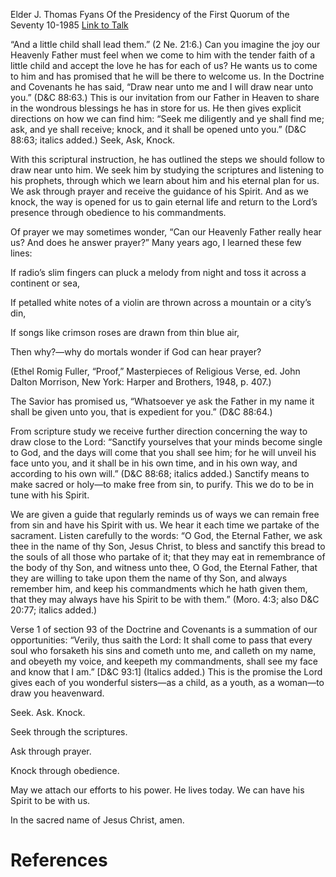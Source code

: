 Elder J. Thomas Fyans
Of the Presidency of the First Quorum of the Seventy
10-1985
[Link to Talk](https://www.churchofjesuschrist.org/study/general-conference/1985/10/draw-near-unto-me?lang=eng)

“And a little child shall lead them.” (2 Ne. 21:6.) Can you imagine the joy our Heavenly Father must feel when we come to him with the tender faith of a little child and accept the love he has for each of us? He wants us to come to him and has promised that he will be there to welcome us. In the Doctrine and Covenants he has said, “Draw near unto me and I will draw near unto you.” (D&C 88:63.) This is our invitation from our Father in Heaven to share in the wondrous blessings he has in store for us. He then gives explicit directions on how we can find him: “Seek me diligently and ye shall find me; ask, and ye shall receive; knock, and it shall be opened unto you.” (D&C 88:63; italics added.) Seek, Ask, Knock.

With this scriptural instruction, he has outlined the steps we should follow to draw near unto him. We seek him by studying the scriptures and listening to his prophets, through which we learn about him and his eternal plan for us. We ask through prayer and receive the guidance of his Spirit. And as we knock, the way is opened for us to gain eternal life and return to the Lord’s presence through obedience to his commandments.

Of prayer we may sometimes wonder, “Can our Heavenly Father really hear us? And does he answer prayer?” Many years ago, I learned these few lines:





If radio’s slim fingers can pluck a melody from night and toss it across a continent or sea,

If petalled white notes of a violin are thrown across a mountain or a city’s din,

If songs like crimson roses are drawn from thin blue air,

Then why?—why do mortals wonder if God can hear prayer?





(Ethel Romig Fuller, “Proof,” Masterpieces of Religious Verse, ed. John Dalton Morrison, New York: Harper and Brothers, 1948, p. 407.)





The Savior has promised us, “Whatsoever ye ask the Father in my name it shall be given unto you, that is expedient for you.” (D&C 88:64.)

From scripture study we receive further direction concerning the way to draw close to the Lord: “Sanctify yourselves that your minds become single to God, and the days will come that you shall see him; for he will unveil his face unto you, and it shall be in his own time, and in his own way, and according to his own will.” (D&C 88:68; italics added.) Sanctify means to make sacred or holy—to make free from sin, to purify. This we do to be in tune with his Spirit.

We are given a guide that regularly reminds us of ways we can remain free from sin and have his Spirit with us. We hear it each time we partake of the sacrament. Listen carefully to the words: “O God, the Eternal Father, we ask thee in the name of thy Son, Jesus Christ, to bless and sanctify this bread to the souls of all those who partake of it; that they may eat in remembrance of the body of thy Son, and witness unto thee, O God, the Eternal Father, that they are willing to take upon them the name of thy Son, and always remember him, and keep his commandments which he hath given them, that they may always have his Spirit to be with them.” (Moro. 4:3; also D&C 20:77; italics added.)

Verse 1 of section 93 of the Doctrine and Covenants is a summation of our opportunities: “Verily, thus saith the Lord: It shall come to pass that every soul who forsaketh his sins and cometh unto me, and calleth on my name, and obeyeth my voice, and keepeth my commandments, shall see my face and know that I am.” [D&C 93:1] (Italics added.) This is the promise the Lord gives each of you wonderful sisters—as a child, as a youth, as a woman—to draw you heavenward.

Seek. Ask. Knock.

Seek through the scriptures.

Ask through prayer.

Knock through obedience.

May we attach our efforts to his power. He lives today. We can have his Spirit to be with us.

In the sacred name of Jesus Christ, amen.

# References
